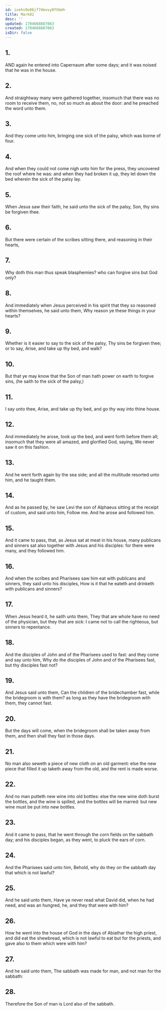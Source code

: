 ```yaml
---
id: ixehs9o86jf74mvvy0fhbmh
title: Mark02
desc: ''
updated: 1704668887063
created: 1704668887063
isDir: false
---
```

## 1.
AND again he entered into Capernaum after some days; and it was noised that he was in the house.
## 2.
And straightway many were gathered together, insomuch that there was no room to receive them, no, not so much as about the door: and he preached the word unto them.
## 3.
And they come unto him, bringing one sick of the palsy, which was borne of four.
## 4.
And when they could not come nigh unto him for the press, they uncovered the roof where he was: and when they had broken it up, they let down the bed wherein the sick of the palsy lay.
## 5.
When Jesus saw their faith, he said unto the sick of the palsy, Son, thy sins be forgiven thee.
## 6.
But there were certain of the scribes sitting there, and reasoning in their hearts,
## 7.
Why doth this man thus speak blasphemies? who can forgive sins but God only?
## 8.
And immediately when Jesus perceived in his spirit that they so reasoned within themselves, he said unto them, Why reason ye these things in your hearts?
## 9.
Whether is it easier to say to the sick of the palsy, Thy sins be forgiven thee; or to say, Arise, and take up thy bed, and walk?
## 10.
But that ye may know that the Son of man hath power on earth to forgive sins, (he saith to the sick of the palsy,)
## 11.
I say unto thee, Arise, and take up thy bed, and go thy way into thine house.
## 12.
And immediately he arose, took up the bed, and went forth before them all; insomuch that they were all amazed, and glorified God, saying, We never saw it on this fashion.
## 13.
And he went forth again by the sea side; and all the multitude resorted unto him, and he taught them.
## 14.
And as he passed by, he saw Levi the son of Alphaeus sitting at the receipt of custom, and said unto him, Follow me. And he arose and followed him.
## 15.
And it came to pass, that, as Jesus sat at meat in his house, many publicans and sinners sat also together with Jesus and his disciples: for there were many, and they followed him.
## 16.
And when the scribes and Pharisees saw him eat with publicans and sinners, they said unto his disciples, How is it that he eateth and drinketh with publicans and sinners?
## 17.
When Jesus heard it, he saith unto them, They that are whole have no need of the physician, but they that are sick: I came not to call the righteous, but sinners to repentance.
## 18.
And the disciples of John and of the Pharisees used to fast: and they come and say unto him, Why do the disciples of John and of the Pharisees fast, but thy disciples fast not?
## 19.
And Jesus said unto them, Can the children of the bridechamber fast, while the bridegroom is with them? as long as they have the bridegroom with them, they cannot fast.
## 20.
But the days will come, when the bridegroom shall be taken away from them, and then shall they fast in those days.
## 21.
No man also seweth a piece of new cloth on an old garment: else the new piece that filled it up taketh away from the old, and the rent is made worse.
## 22.
And no man putteth new wine into old bottles: else the new wine doth burst the bottles, and the wine is spilled, and the bottles will be marred: but new wine must be put into new bottles.
## 23.
And it came to pass, that he went through the corn fields on the sabbath day; and his disciples began, as they went, to pluck the ears of corn.
## 24.
And the Pharisees said unto him, Behold, why do they on the sabbath day that which is not lawful?
## 25.
And he said unto them, Have ye never read what David did, when he had need, and was an hungred, he, and they that were with him?
## 26.
How he went into the house of God in the days of Abiathar the high priest, and did eat the shewbread, which is not lawful to eat but for the priests, and gave also to them which were with him?
## 27.
And he said unto them, The sabbath was made for man, and not man for the sabbath:
## 28.
Therefore the Son of man is Lord also of the sabbath.
